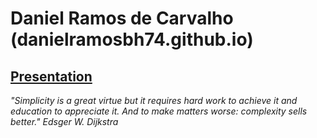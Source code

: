 # Daniel Ramos de Carvalho (danielramosbh74.github.io)
## [Presentation](https://danielramosbh74.github.io)

_"Simplicity is a great virtue but it requires hard work to achieve it and education to appreciate it. And to make matters worse: complexity sells better."_
*Edsger W. Dijkstra*

